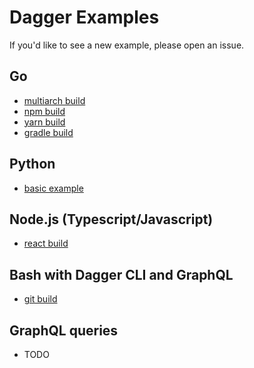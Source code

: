 # Dagger Examples

If you'd like to see a new example, please open an issue.

## Go

- [multiarch build](./go/multiarch-build/)
- [npm build](./go/npm-build/)
- [yarn build](./go/yarn-build/)
- [gradle build](./go/gradle-build/)

## Python

- [basic example](./python/basic-example/)

## Node.js (Typescript/Javascript)

- [react build](./nodejs/react-build/)

## Bash with Dagger CLI and GraphQL

- [git build](./bash/git-build/)

## GraphQL queries

- TODO
